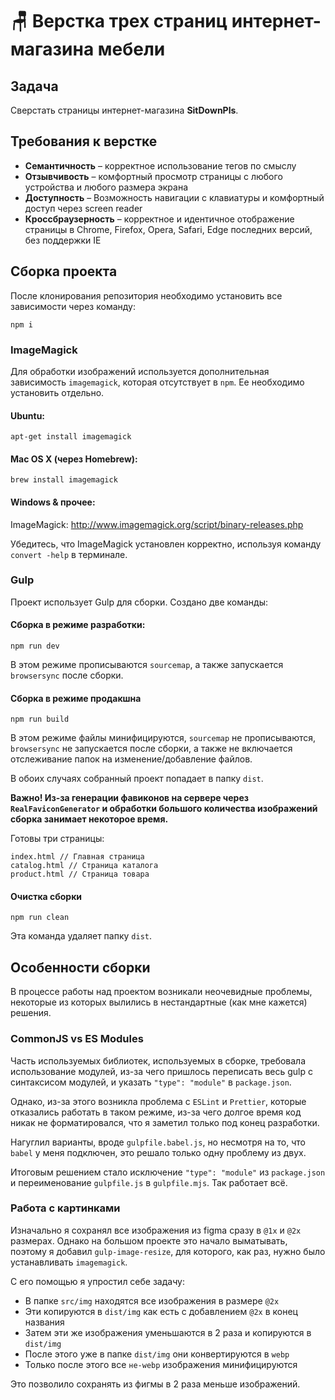 # 🪑 Верстка трех страниц интернет-магазина мебели

## Задача

Сверстать страницы интернет-магазина **SitDownPls**.

## Требования к верстке

- **Семантичность** – корректное использование тегов по смыслу
- **Отзывчивость** – комфортный просмотр страницы с любого устройства и любого размера экрана
- **Доступность** – Возможность навигации с клавиатуры и комфортный доступ через screen reader
- **Кроссбраузерность** – корректное и идентичное отображение страницы в Chrome, Firefox, Opera, Safari, Edge последних версий, без поддержки IE

## Сборка проекта

После клонирования репозитория необходимо установить все зависимости через команду:
```
npm i
```

### ImageMagick

Для обработки изображений используется дополнительная зависимость `imagemagick`, которая отсутствует в `npm`. Ее необходимо установить отдельно.

#### Ubuntu:

```
apt-get install imagemagick
```

#### Mac OS X (через Homebrew):

```
brew install imagemagick
```

#### Windows & прочее:

ImageMagick: http://www.imagemagick.org/script/binary-releases.php

Убедитесь, что ImageMagick установлен корректно, используя команду `convert -help` в терминале.

### Gulp

Проект использует Gulp для сборки. Создано две команды:

#### Сборка в режиме разработки:


```
npm run dev
```

В этом режиме прописываются `sourcemap`, а также запускается `browsersync` после сборки.

#### Сборка в режиме продакшна

```
npm run build
```

В этом режиме файлы минифицируются, `sourcemap` не прописываются, `browsersync` не запускается после сборки, а также не включается отслеживание папок на изменение/добавление файлов.

В обоих случаях собранный проект попадает в папку `dist`.

**Важно! Из-за генерации фавиконов на сервере через `RealFaviconGenerator` и обработки большого количества изображений сборка занимает некоторое время.**

Готовы три страницы:

```
index.html // Главная страница
catalog.html // Страница каталога
product.html // Страница товара
```

#### Очистка сборки

```
npm run clean
```

Эта команда удаляет папку `dist`.

## Особенности сборки

В процессе работы над проектом возникали неочевидные проблемы, некоторые из которых вылились в нестандартные (как мне кажется) решения.

### CommonJS vs ES Modules

Часть используемых библиотек, используемых в сборке, требовала использование модулей, из-за чего пришлось переписать весь gulp с синтаксисом модулей, и указать `"type": "module"` в `package.json`.

Однако, из-за этого возникла проблема с `ESLint` и `Prettier`, которые отказались работать в таком режиме, из-за чего долгое время код никак не форматировался, что я заметил только под конец разработки.

Нагуглил варианты, вроде `gulpfile.babel.js`, но несмотря на то, что `babel` у меня подключен, это решало только одну проблему из двух.

Итоговым решением стало исключение `"type": "module"` из `package.json` и переименование `gulpfile.js` в `gulpfile.mjs`. Так работает всё.

### Работа с картинками

Изначально я сохранял все изображения из figma сразу в `@1x` и `@2x` размерах. Однако на большом проекте это начало выматывать, поэтому я добавил `gulp-image-resize`, для которого, как раз, нужно было устанавливать `imagemagick`.

С его помощью я упростил себе задачу:
- В папке `src/img` находятся все изображения в размере `@2x`
- Эти копируются в `dist/img` как есть с добавлением `@2x` в конец названия
- Затем эти же изображения уменьшаются в 2 раза и копируются в `dist/img`
- После этого уже в папке `dist/img` они конвертируются в `webp`
- Только после этого все `не-webp` изображения минифицируются

Это позволило сохранять из фигмы в 2 раза меньше изображений.
